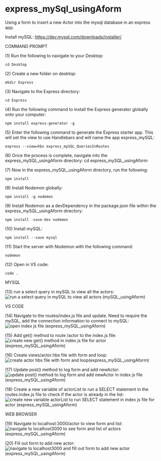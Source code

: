 # express_mySql_usingAform
Using a form to insert a new Actor into the mysql database in an express app.

Install mySQL: https://dev.mysql.com/downloads/installer/ 

COMMAND PROMPT

(1) Run the following to navigate to your Desktop: 

    cd Desktop

(2) Create a new folder on desktop: 

    mkdir Express

(3) Navigate to the Express directory: 

    cd Express

(4) Run the following command to install the Express generator globally onto your computer: 

    npm install express-generator -g

(5) Enter the following command to generate the Express starter app. This will set the view to use Handlebars and will name the app express_mySQL: 

    express --view=hbs express_mySQL_QueriesInRoutes

(6) Once the process is complete, navigate into the express_mySQL_usingAform directory: 
   cd express_mySQL_usingAform 

(7) Now in the express_mySQL_usingAform directory, run the following: 

    npm install

(8) Install Nodemon globally: 

    npm install -g nodemon
    
(9) Install Nodemon as a devDependency in the package.json file within the express_mySQL_usingAform directory:

    npm install -save-dev nodemon
    
(10) Install mySQL:

    npm install --save mysql

(11) Start the server with Nodemon with the following command: 

    nodemon

(12) Open in VS code:

    code . 

MYSQL

(13) run a select query in mySQL to view all the actors:  ![run a select query in mySQL to view all actors (mySQL_usingAform)](https://user-images.githubusercontent.com/35668707/68001251-8f9b8d80-fc20-11e9-83d7-92380394e4a1.JPG)


VS CODE

(14) Navigate to the routes/index.js file and update. Need to require the mySQL, add the connection information to connect to mySQL: ![open index js file (express_mySQL_usingAform)](https://user-images.githubusercontent.com/35668707/68001142-097f4700-fc20-11e9-84fe-7ed4d2bd4905.JPG)

(15) Add get() method to route /actor to the index.js file: ![create new get() method in index js file for actor (express_mySQL_usingAform)](https://user-images.githubusercontent.com/35668707/68065553-36972c80-fce8-11e9-8caf-c647da393fdb.JPG)

(16) Create views/actor.hbs file with form and loop: ![create actor hbs file with form and loop(express_mySQL_usingAform)](https://user-images.githubusercontent.com/35668707/68001494-80690f80-fc21-11e9-8b8d-6e387d60edc1.JPG)
 
(17) Update post() method to log form and add newActor: ![update post() method to log form and add newActor in index js file (express_mySQL_usingAform)](https://user-images.githubusercontent.com/35668707/68065162-3f84ff80-fce2-11e9-9468-ef414960bb3c.JPG)

(18) Create a new variable of actorList to run a SELECT statement in the routes.index.js file to check if the actor is already in the list: ![create new variable actorList to run SELECT statement in index js file for actor (express_mySQL_usingAform)](https://user-images.githubusercontent.com/35668707/68065174-8c68d600-fce2-11e9-8906-9d56130e7014.JPG)

WEB BROWSER

(19) Navigate to localhost:3000/actor to view form and list: ![navigate to localhost3000 to see form and list of actors (express_mySQL_usingAform)](https://user-images.githubusercontent.com/35668707/68065631-62ff7880-fce9-11e9-961a-65a1489fc1d2.JPG)

(20) Fill out form to add new actor: ![navigate to localhost3000 and fill out form to add new actor (express_mySQL_usingAform)](https://user-images.githubusercontent.com/35668707/68065657-a5c15080-fce9-11e9-92c4-6cd1e9b6a695.JPG)

